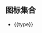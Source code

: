 <script> 
  const iconList = require('@/icon.json')
  export default {
    data() {
      return {
        icons: iconList
      }
    }
  }
</script>

## 图标集合
<ul class="icon-list">
  <li v-for="type in icons" :key="type">
    <span>
      <RuIcon :type="type"></RuIcon>
      <span class="icon-type">{{type}}</span>
    </span>
  </li>
</ul>